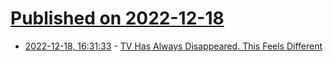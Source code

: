 # [Published on 2022-12-18](index.md)

* [2022-12-18, 16:31:33](https://news.ycombinator.com/item?id=34039283) - [TV Has Always Disappeared. This Feels Different](https://www.vulture.com/article/hbo-max-warner-cancelations-disappearing-tv-streaming-future.html)
